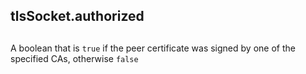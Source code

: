## tlsSocket.authorized

## 

A boolean that is `true` if the peer certificate was signed by one of the
specified CAs, otherwise `false`